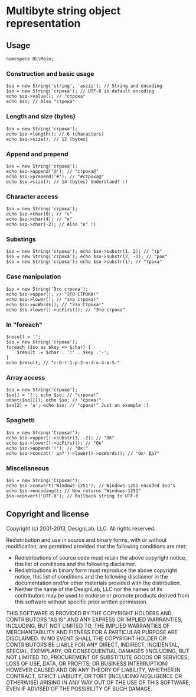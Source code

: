 Multibyte string object representation
======

## Usage

`namespace DL\Main;`

### Construction and basic usage

	$so = new String('string', 'ascii'); // String and encoding
	$so = new String('строка'); // UTF-8 is default encoding
	echo $so->value(); // "строка"
	echo $so; // Also "строка"

### Length and size (bytes)

	$so = new String('строка');
	echo $so->length(); // 6 (characters)
	echo $so->size(); // 12 (bytes)

### Append and prepend

	$so = new String('строка');
	echo $so->append('@'); // "строка@"
	echo $so->prepend('#'); // "#строка@"
	echo $so->size(); // 14 (bytes) Understand? :)

### Character access

	$so = new String('строка');
	echo $so->char(0); // "c"
	echo $so->char(4); // "к"
	echo $so->char(-2); // Also "к" :)

### Substings

	$so = new String('строка'); echo $so->substr(1, 2); // "тр"
	$so = new String('строка'); echo $so->substr(2, -1); // "рок"
	$so = new String('строка'); echo $so->substr(1); // "трока"

### Case manipulation

	$so = new String('Это строка');
	echo $so->upper(); // "ЭТО СТРОКА!"
	echo $so->lower(); // "это строка!"
	echo $so->ucWords(); // "Это Строка!"
	echo $so->lower()->ucFirst(); // "Это строка"

### In "foreach"

	$result = '';
	$so = new String('строка');
	foreach ($so as $key => $char) {
	    $result .= $char . ':' . $key .'-';
	}
	echo $result; // "с:0-т:1-р:2-о:3-к:4-а:5-"

### Array access

	$so = new String('строка');
	$so[] = '!'; echo $so; // "строка!"
	unset($so[1]); echo $so; // "срока!"
	$so[2] = 'а'; echo $so; // "срака!" Just an example :)

### Spaghetti

	$so = new String('Строка!');
	echo $so->upper()->substr(3, -2); // "ОК"
	echo $so->lower()->ucFirst(); // "Ок"
	echo $so->append('!'); // "Ок!"
	echo $so->concat(' да?')->lower()->ucWords(); // "Ок! Да?"

### Miscellaneous

	$so = new String('Строка!');
	echo $so->convert('Windows-1251'); // Windows-1251 encoded $so's
	echo $so->encoding(); // Now returns "Windows-1251"
	$so->convert('UTF-8'); // Rollback string to UTF-8

## Copyright and license

Copyright (c) 2001-2013, DesignLab, LLC. All rights reserved.

Redistribution and use in source and binary forms, with or without modification, are permitted provided that the following conditions are met:

* Redistributions of source code must retain the above copyright notice, this list of conditions and the following disclaimer.
* Redistributions in binary form must reproduce the above copyright notice, this list of conditions and the following disclaimer in the documentation and/or other materials provided with the distribution.
* Neither the name of the DesignLab, LLC nor the names of its contributors may be used to endorse or promote products derived from this software without specific prior written permission.

THIS SOFTWARE IS PROVIDED BY THE COPYRIGHT HOLDERS AND CONTRIBUTORS "AS IS" AND ANY EXPRESS OR IMPLIED WARRANTIES, INCLUDING, BUT NOT LIMITED TO, THE IMPLIED WARRANTIES OF MERCHANTABILITY AND FITNESS FOR A PARTICULAR PURPOSE ARE DISCLAIMED. IN NO EVENT SHALL THE COPYRIGHT HOLDER OR CONTRIBUTORS BE LIABLE FOR ANY DIRECT, INDIRECT, INCIDENTAL, SPECIAL, EXEMPLARY, OR CONSEQUENTIAL DAMAGES (INCLUDING, BUT NOT LIMITED TO, PROCUREMENT OF SUBSTITUTE GOODS OR SERVICES; LOSS OF USE, DATA, OR PROFITS; OR BUSINESS INTERRUPTION) HOWEVER CAUSED AND ON ANY THEORY OF LIABILITY, WHETHER IN CONTRACT, STRICT LIABILITY, OR TORT (INCLUDING NEGLIGENCE OR OTHERWISE) ARISING IN ANY WAY OUT OF THE USE OF THIS SOFTWARE, EVEN IF ADVISED OF THE POSSIBILITY OF SUCH DAMAGE.
